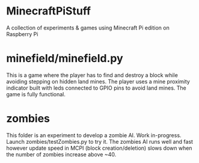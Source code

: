 # MinecraftPiStuff
A collection of experiments &amp; games using Minecraft Pi edition on Raspberry Pi

# minefield/minefield.py
This is a game where the player has to find and destroy a block while avoiding stepping on hidden land mines. The player uses a mine proximity indicator built with leds connected to GPIO pins to avoid land mines. The game is fully functional.

# zombies
This folder is an experiment to develop a zombie AI. Work in-progress. Launch zombies/testZombies.py to try it. The zombies AI runs well and fast however update speed in MCPI (block creation/deletion) slows down when the number of zombies increase above ~40.

